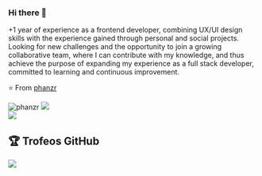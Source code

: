 ### Hi there 👋
+1 year of experience as a frontend developer, combining UX/UI design skills with the experience gained through personal and social projects.
Looking for new challenges and the opportunity to join a growing collaborative team, where I can contribute with my knowledge, and thus achieve the purpose of expanding my experience as a full stack developer, committed to learning and continuous improvement.

⭐️ From [phanzr](https://github.com/phanzr)

![phanzr](https://github-readme-stats.vercel.app/api?username=phanzr&show_icons=true&theme=radical)
![](https://github-readme-streak-stats.herokuapp.com/?user=phanzr&theme=dark&hide_border=false)<br/>
![](https://github-readme-stats.vercel.app/api/top-langs/?username=phanzr&theme=dark&hide_border=false&include_all_commits=true&count_private=true&layout=compact)

## 🏆 Trofeos GitHub

![](https://github-profile-trophy.vercel.app/?username=phanzr&theme=onedark&no-frame=false&no-bg=false&margin-w=4)
<!--
**phanzr/phanzr** is a ✨ _special_ ✨ repository because its `README.md` (this file) appears on your GitHub profile.

//Here are some ideas to get you started:

//- 🔭 I’m currently working on ...
//- 🌱 I’m currently learning ...
- 👯 I’m looking to collaborate on ...
- 🤔 I’m looking for help with ...
- 💬 Ask me about ...
- 📫 How to reach me: ...
- 😄 Pronouns: ...
- ⚡ Fun fact: ...
-->

